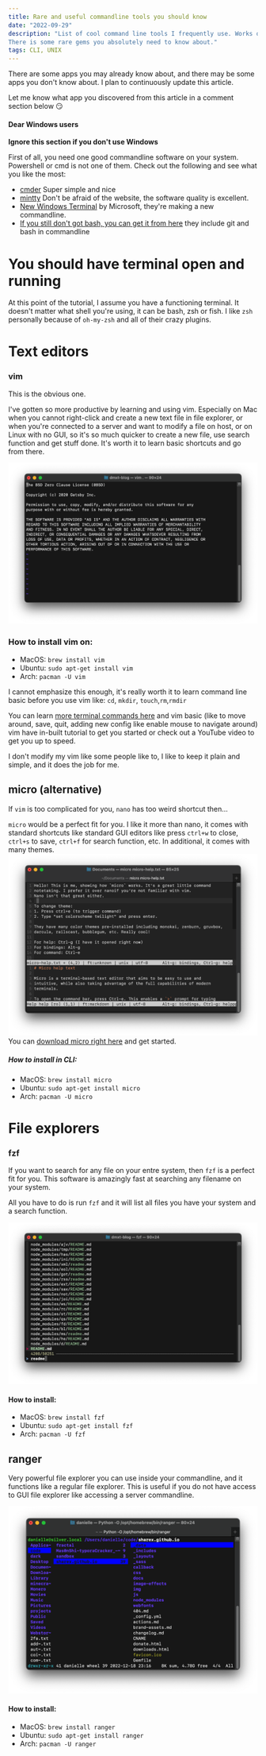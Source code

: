 ```yaml
---
title: Rare and useful commandline tools you should know
date: "2022-09-29"
description: "List of cool command line tools I frequently use. Works on any terminal (bash, zsh, fish) on systems mainly on macOS and Linux. Windows if you got it figured out.
There is some rare gems you absolutely need to know about."
tags: CLI, UNIX
---
```

There are some apps you may already know about, and there may be some apps you don't know about. I plan to continuously update this article.

Let me know what app you discovered from this article in a comment section below 😏


#### Dear Windows users
**Ignore this section if you don't use Windows**

First of all, you need one good commandline software on your system. Powershell or cmd is not one of them.
Check out the following and see what you like the most:
* [cmder](https://cmder.app/) Super simple and nice
* [mintty](https://mintty.github.io/) Don't be afraid of the website, the software quality is excellent.
* [New Windows Terminal](https://github.com/microsoft/terminal) by Microsoft, they're making a new commandline.
* [If you still don't got bash, you can get it from here](https://git-scm.com/downloads) they include git and bash in commandline

# You should have terminal open and running
At this point of the tutorial, I assume you have a functioning terminal. 
It doesn't matter what shell you're using, it can be bash, zsh or fish. 
I like `zsh` personally because of `oh-my-zsh` and all of their crazy plugins.
# Text editors

### vim
This is the obvious one.

I've gotten so more productive by learning and using vim. 
Especially on Mac when you cannot right-click and create a new
text file in file explorer, or when you're connected to a server 
and want to modify a file on host, or on Linux with no GUI, 
so it's so much quicker to create a new file, use search function 
and get stuff done. It's worth it to learn basic shortcuts and go from there.

![vim](../../images/vim.png)

### How to install vim on:

- MacOS: `brew install vim`
- Ubuntu: `sudo apt-get install vim`
- Arch: `pacman -U vim`

I cannot emphasize this enough, it's really worth it to learn command line basic 
before you use vim like:
`cd`, `mkdir`, `touch`,`rm`,`rmdir`

You can learn [more terminal commands here](https://www.codecademy.com/learn/learn-the-command-line) and vim basic (like to move around, save, quit, adding new config like enable mouse to navigate around) vim have in-built tutorial to get you started or check out a YouTube video to get you up to speed.

I don't modify my vim like some people like to, I like to keep it plain and simple, 
and it does the job for me.

## micro (alternative)

If `vim` is too complicated for you, `nano` has too weird shortcut then...

`micro` would be a perfect fit for you. I like it more than nano, 
it comes with standard shortcuts like standard GUI editors like 
press `ctrl+w` to close, `ctrl+s` to save, `ctrl+f` for search function, 
etc. In additional, it comes with many themes.
![micro](../../images/micro.png)
You can [download micro right here](https://micro-editor.github.io/) and get started.


##### How to install in CLI:

- MacOS: `brew install micro`
- Ubuntu: `sudo apt-get install micro`
- Arch: `pacman -U micro`

# File explorers

### fzf

If you want to search for any file on your entre system, then `fzf` is a perfect fit for you. This software is amazingly fast at searching any filename on your system.

All you have to do is run `fzf` and it will list all files you have your system
and a search function.

![fzf](../../images/fzf.png)

#### How to install:

- MacOS: `brew install fzf`
- Ubuntu: `sudo apt-get install fzf`
- Arch: `pacman -U fzf`

## ranger

Very powerful file explorer you can use inside your commandline, and it functions like a regular file 
explorer. This is useful if you do not have access to GUI file explorer like accessing a server commandline.

![ranger](../../images/ranger.png)

#### How to install:

- MacOS: `brew install ranger`
- Ubuntu: `sudo apt-get install ranger`
- Arch: `pacman -U ranger`
